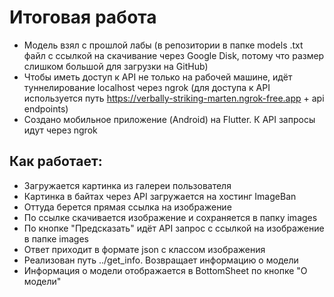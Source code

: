 # Итоговая работа

 - Модель взял с прошлой лабы (в репозитории в папке models .txt файл с ссылкой на скачивание через Google Disk, потому что размер слишком большой для загрузки на GitHub)
 - Чтобы иметь доступ к API не только на рабочей машине, идёт туннелирование localhost через ngrok (для доступа к API используется путь https://verbally-striking-marten.ngrok-free.app + api endpoints)
 - Создано мобильное приложение (Android) на Flutter. К API запросы идут через ngrok

## Как работает:
 - Загружается картинка из галереи пользователя
 - Картинка в байтах через API загружается на хостинг ImageBan
 - Оттуда берется прямая ссылка на изображение
 - По ссылке скачивается изображение и сохраняется в папку images
 - По кнопке "Предсказать" идёт API запрос с ссылкой на изображение в папке images
 - Ответ приходит в формате json с классом изображения
 - Реализован путь ../get_info. Возвращает информацию о модели
 - Информация о модели отображается в BottomSheet по кнопке "О модели"

